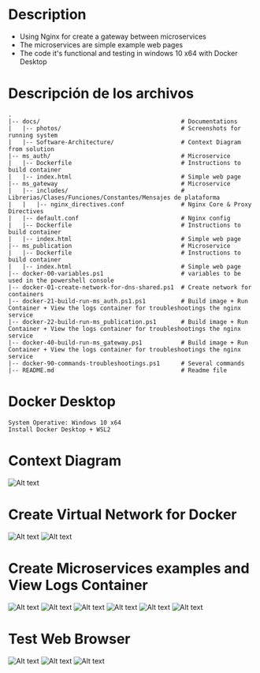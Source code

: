 # Description

- Using Nginx for create a gateway between microservices
- The microservices are simple example web pages
- The code it's functional and testing in windows 10 x64 with Docker Desktop

# Descripción de los archivos
    .
    |-- docs/                                        # Documentations
    |   |-- photos/                                  # Screenshots for running system
    |   |-- Software-Architecture/                   # Context Diagram from solution
    |-- ms_auth/                                     # Microservice
    |   |-- Dockerfile                               # Instructions to build container
    |   |-- index.html                               # Simple web page
    |-- ms_gateway                                   # Microservice
    |   |-- includes/                                # Librerias/Clases/Funciones/Constantes/Mensajes de plataforma
    |   |   |-- nginx_directives.conf                # Nginx Core & Proxy Directives
    |   |-- default.conf                             # Nginx config
    |   |-- Dockerfile                               # Instructions to build container
    |   |-- index.html                               # Simple web page
    |-- ms_publication                               # Microservice
    |   |-- Dockerfile                               # Instructions to build container
    |   |-- index.html                               # Simple web page
    |-- docker-00-variables.ps1                      # variables to be used in the powershell console
    |-- docker-01-create-network-for-dns-shared.ps1  # Create network for containers
    |-- docker-21-build-run-ms_auth.ps1.ps1          # Build image + Run Container + View the logs container for troubleshootings the nginx service
    |-- docker-22-build-run-ms_publication.ps1       # Build image + Run Container + View the logs container for troubleshootings the nginx service
    |-- docker-40-build-run-ms_gateway.ps1           # Build image + Run Container + View the logs container for troubleshootings the nginx service
    |-- docker-90-commands-troubleshootings.ps1      # Several commands
    |-- README.md                                    # Readme file
    
# Docker Desktop

```console
System Operative: Windows 10 x64
Install Docker Desktop + WSL2
```

# Context Diagram
![Alt text](/docs/Software-Architecture/Context_and_infrastructure_Diagram.png?raw=true)

# Create Virtual Network for Docker
![Alt text](/docs/photos/01.Create-Network/Screenshot_1.png?raw=true)
![Alt text](/docs/photos/01.Create-Network/Screenshot_2.png?raw=true)

# Create Microservices examples and View Logs Container
![Alt text](/docs/photos/02.Create-Microservice-View-Logs-Container/Screenshot_1.png?raw=true)
![Alt text](/docs/photos/02.Create-Microservice-View-Logs-Container/Screenshot_2.png?raw=true)
![Alt text](/docs/photos/02.Create-Microservice-View-Logs-Container/Screenshot_3.png?raw=true)
![Alt text](/docs/photos/02.Create-Microservice-View-Logs-Container/Screenshot_4.png?raw=true)
![Alt text](/docs/photos/02.Create-Microservice-View-Logs-Container/Screenshot_5.png?raw=true)
![Alt text](/docs/photos/02.Create-Microservice-View-Logs-Container/Screenshot_6.png?raw=true)

# Test Web Browser
![Alt text](/docs/photos/03.Test-Web-Browser/Screenshot_1.png?raw=true)
![Alt text](/docs/photos/03.Test-Web-Browser/Screenshot_2.png?raw=true)
![Alt text](/docs/photos/03.Test-Web-Browser/Screenshot_3.png?raw=true)

